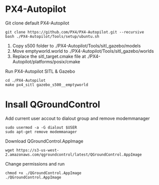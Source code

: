 # PX4-Autopilot

Git clone default PX4-Autopilot
```
git clone https://github.com/PX4/PX4-Autopilot.git --recursive
bash ./PX4-Autopilot/Tools/setup/ubuntu.sh
```

1) Copy s500 folder to ./PX4-Autopilot/Tools/sitl_gazebo/models
2) Move emptyworld.world to ./PX4-Autopilot/Tools/sitl_gazebo/worlds
3) Replace the sitl_target.cmake file at ./PX4-Autopilot/platforms/posix/cmake

Run PX4-Autopilot SITL & Gazebo
```
cd ./PX4-Autopilot
make px4_sitl gazebo_s500__emptyworld
```

# Insall QGroundControl

Add current user accout to dialout group and remove modemmanager
```
sudo usermod -a -G dialout $USER
sudo apt-get remove modemmanager
```

Download QGroundControl.AppImage 
```
wget https://s3-us-west-2.amazonaws.com/qgroundcontrol/latest/QGroundControl.AppImage
```
Change permissions and run 
```
chmod +x ./QGroundControl.AppImage 
./QGroundControl.AppImage
```
